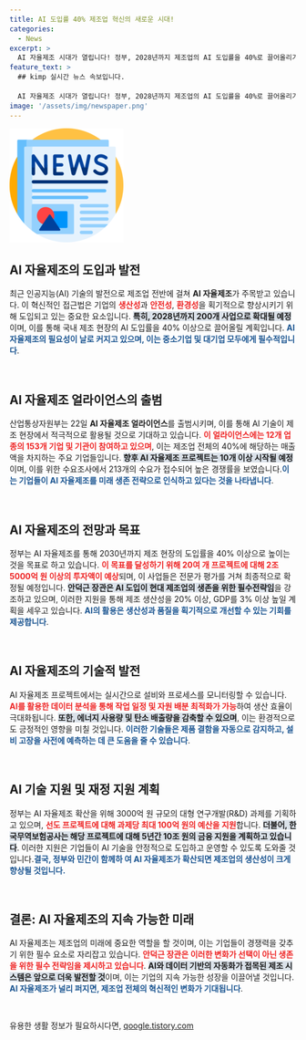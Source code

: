 ```yaml
---
title: AI 도입률 40% 제조업 혁신의 새로운 시대!
categories:
  - News
excerpt: >
  AI 자율제조 시대가 열립니다! 정부, 2028년까지 제조업의 AI 도입률을 40%로 끌어올리기 위한 대규모 프로젝트를 추진합니다. 20개 선도 프로젝트와 10조 원 규모의 지원이 제조 현장의 혁신을 예고합니다. 클릭해 자세한 내용을 확인하세요!
feature_text: >
  ## kimp 실시간 뉴스 속보입니다.

  AI 자율제조 시대가 열립니다! 정부, 2028년까지 제조업의 AI 도입률을 40%로 끌어올리기 위한 대규모 프로젝트를 추진합니다. 20개 선도 프로젝트와 10조 원 규모의 지원이 제조 현장의 혁신을 예고합니다. 클릭해 자세한 내용을 확인하세요!
image: '/assets/img/newspaper.png'
---
```


<p><img src="/assets/img/newspaper.png" alt="kimplant 속보" /></p>

<h2 data-ke-size="size26">AI 자율제조의 도입과 발전</h2>

<p data-ke-size="size16">최근 인공지능(AI) 기술의 발전으로 제조업 전반에 걸쳐 <b>AI 자율제조</b>가 주목받고 있습니다. 이 혁신적인 접근법은 기업의 <b><span style="color: #ee2323;">생산성</span></b>과 <b><span style="color: #ee2323;">안전성</span></b>, <b><span style="color: #ee2323;">환경성</span></b>을 획기적으로 향상시키기 위해 도입되고 있는 중요한 요소입니다. <b><span style="background-color: #21538527;">특히, 2028년까지 200개 사업으로 확대될 예정</span></b>이며, 이를 통해 국내 제조 현장의 AI 도입률을 40% 이상으로 끌어올릴 계획입니다. <b><span style="color: #1a5490;">AI 자율제조의 필요성이 날로 커지고 있으며, 이는 중소기업 및 대기업 모두에게 필수적입니다</span></b>.</p>

<p data-ke-size="size16">&nbsp;</p>

<h2 data-ke-size="size26">AI 자율제조 얼라이언스의 출범</h2>

<p data-ke-size="size16">산업통상자원부는 22일 <b>AI 자율제조 얼라이언스</b>를 출범시키며, 이를 통해 AI 기술이 제조 현장에서 적극적으로 활용될 것으로 기대하고 있습니다. <b><span style="color: #ee2323;">이 얼라이언스에는 12개 업종의 153개 기업 및 기관이 참여하고 있으며</span></b>, 이는 제조업 전체의 40%에 해당하는 매출액을 차지하는 주요 기업들입니다. <b><span style="background-color: #21538527;">향후 AI 자율제조 프로젝트는 10개 이상 시작될 예정</span></b>이며, 이를 위한 수요조사에서 213개의 수요가 접수되어 높은 경쟁률을 보였습니다.<b><span style="color: #1a5490;">이는 기업들이 AI 자율제조를 미래 생존 전략으로 인식하고 있다는 것을 나타냅니다</span></b>.</p>

<p data-ke-size="size16">&nbsp;</p>

<h2 data-ke-size="size26">AI 자율제조의 전망과 목표</h2>

<p data-ke-size="size16">정부는 AI 자율제조를 통해 2030년까지 제조 현장의 도입률을 40% 이상으로 높이는 것을 목표로 하고 있습니다. <b><span style="color: #ee2323;">이 목표를 달성하기 위해 20여 개 프로젝트에 대해 2조 5000억 원 이상의 투자액이 예상</span></b>되며, 이 사업들은 전문가 평가를 거쳐 최종적으로 확정될 예정입니다. <b><span style="background-color: #21538527;">안덕근 장관은 AI 도입이 현대 제조업의 생존을 위한 필수전략임</span></b>을 강조하고 있으며, 이러한 지원을 통해 제조 생산성을 20% 이상, GDP를 3% 이상 높일 계획을 세우고 있습니다. <b><span style="color: #1a5490;">AI의 활용은 생산성과 품질을 획기적으로 개선할 수 있는 기회를 제공합니다</span></b>.</p>

<p data-ke-size="size16">&nbsp;</p>

<h2 data-ke-size="size26">AI 자율제조의 기술적 발전</h2>

<p data-ke-size="size16">AI 자율제조 프로젝트에서는 실시간으로 설비와 프로세스를 모니터링할 수 있습니다. <b><span style="color: #ee2323;">AI를 활용한 데이터 분석을 통해 작업 일정 및 자원 배분 최적화가 가능</span></b>하여 생산 효율이 극대화됩니다. <b><span style="background-color: #21538527;">또한, 에너지 사용량 및 탄소 배출량을 감축할 수 있으며</span></b>, 이는 환경적으로도 긍정적인 영향을 미칠 것입니다. <b><span style="color: #1a5490;">이러한 기술들은 제품 결함을 자동으로 감지하고, 설비 고장을 사전에 예측하는 데 큰 도움을 줄 수 있습니다</span></b>.</p>

<p data-ke-size="size16">&nbsp;</p>

<h2 data-ke-size="size26">AI 기술 지원 및 재정 지원 계획</h2>

<p data-ke-size="size16">정부는 AI 자율제조 확산을 위해 3000억 원 규모의 대형 연구개발(R&D) 과제를 기획하고 있으며, <b><span style="color: #ee2323;">선도 프로젝트에 대해 과제당 최대 100억 원의 예산을 지원</span></b>합니다. <b><span style="background-color: #21538527;">더불어, 한국무역보험공사는 해당 프로젝트에 대해 5년간 10조 원의 금융 지원을 계획하고 있습니다</span></b>. 이러한 지원은 기업들이 AI 기술을 안정적으로 도입하고 운영할 수 있도록 도와줄 것입니다.<b><span style="color: #1a5490;">결국, 정부와 민간이 함께하 여 AI 자율제조가 확산되면 제조업의 생산성이 크게 향상될 것입니다.</span></b></p>

<p data-ke-size="size16">&nbsp;</p>

<h2 data-ke-size="size26">결론: AI 자율제조의 지속 가능한 미래</h2>

<p data-ke-size="size16">AI 자율제조는 제조업의 미래에 중요한 역할을 할 것이며, 이는 기업들이 경쟁력을 갖추기 위한 필수 요소로 자리잡고 있습니다. <b><span style="color: #ee2323;">안덕근 장관은 이러한 변화가 선택이 아닌 생존을 위한 필수 전략임을 제시하고 있습니다</span></b>. <b><span style="background-color: #21538527;">AI와 데이터 기반의 자동화가 접목된 제조 시스템은 앞으로 더욱 발전할 것</span></b>이며, 이는 기업의 지속 가능한 성장을 이끌어낼 것입니다. <b><span style="color: #1a5490;">AI 자율제조가 널리 퍼지면, 제조업 전체의 혁신적인 변화가 기대됩니다</span></b>.</p>

<p data-ke-size="size16">&nbsp;</p>
유용한 생활 정보가 필요하시다면, <a href="https://qoogle.tistory.com" rel="dofollow">qoogle.tistory.com</a>


